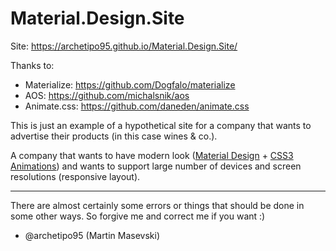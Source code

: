 # Material.Design.Site
Site: https://archetipo95.github.io/Material.Design.Site/

Thanks to:

* Materialize: https://github.com/Dogfalo/materialize
* AOS: https://github.com/michalsnik/aos
* Animate.css: https://github.com/daneden/animate.css

This is just an example of a hypothetical site for a company that wants to advertise their products (in this case wines & co.).

A company that wants to have modern look ([Material Design](https://material.google.com) + [CSS3 Animations](http://www.w3schools.com/css/css3_animations.asp)) and wants to support large number of devices and screen resolutions (responsive layout).

---
There are almost certainly some errors or things that should be done in some other ways. So forgive me and correct me if you want :)

- @archetipo95 (Martin Masevski)
